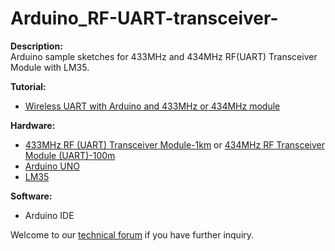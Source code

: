 # Arduino_RF-UART-transceiver-
<strong>Description:</strong><br/>
Arduino sample sketches for 433MHz and 434MHz RF(UART) Transceiver Module with LM35.<br/>

<strong>Tutorial:</strong><br/>
<ul>
<li><a href="http://tutorial.cytron.com.my/2014/05/15/wireless-uart-with-arduino-and-433mhz-or-434mhz-module/" target="_blank">Wireless UART with Arduino and 433MHz or 434MHz module</a></li>
</ul>
<strong>Hardware:</strong><br/>
<ul>
<li><a href="http://www.cytron.com.my/p-rf-uart-433-1km" target="_blank">433MHz RF (UART) Transceiver Module-1km</a> or <a href="http://www.cytron.com.my/p-rf-uart-434-100m" target="_blank">434MHz RF Transceiver Module (UART)-100m</a></li>
<li><a href="http://www.cytron.com.my/p-arduino-uno" target="_blank">Arduino UNO</a></li>
<li><a href="http://www.cytron.com.my/p-sn-lm35dz" target="_blank">LM35</a></li>
</ul>
<strong>Software:</strong><br/>
<ul>
<li>Arduino IDE</li>
</ul>

Welcome to our <a href="http://forum.cytron.com.my" target="_blank">technical forum</a> if you have further inquiry.
